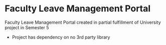 # Faculty Leave Management Portal
Faculty Leave Management Portal created in partial fulfillment of University project in Semester 5

* Project has dependency on no 3rd party library
